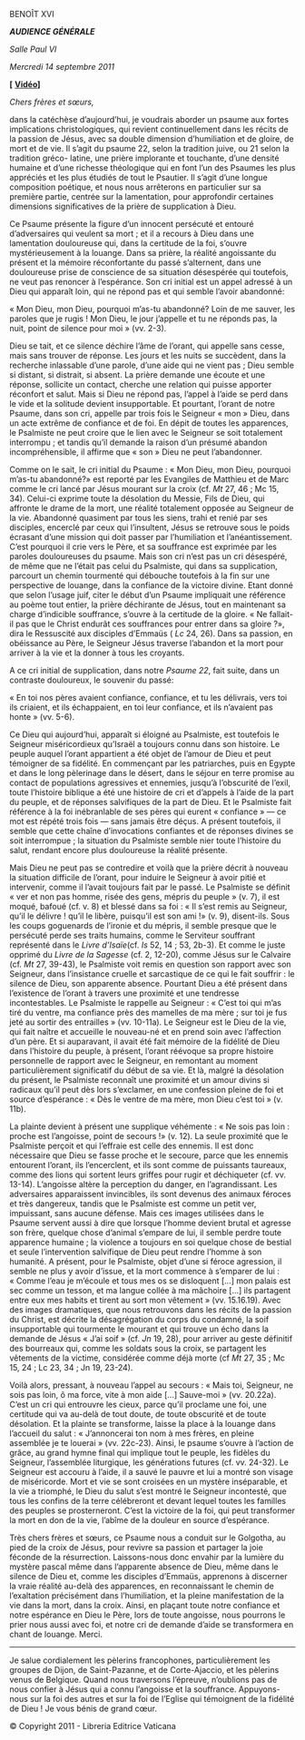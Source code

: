 BENOÎT XVI

***AUDIENCE GÉNÉRALE***

*Salle Paul VI*

*Mercredi 14 septembre 2011*

**[** **[Vidéo](http://player.rv.va/vaticanplayer.asp?language=it&tic=VA_3G7DM5QM)]**

*Chers frères et sœurs,*

dans la catéchèse d’aujourd’hui, je voudrais aborder un psaume aux fortes implications christologiques, qui revient continuellement dans les récits de la passion de Jésus, avec sa double dimension d’humiliation et de gloire, de mort et de vie. Il s’agit du psaume 22, selon la tradition juive, ou 21 selon la tradition gréco- latine, une prière implorante et touchante, d’une densité humaine et d’une richesse théologique qui en font l’un des Psaumes les plus appréciés et les plus étudiés de tout le Psautier. Il s’agit d’une longue composition poétique, et nous nous arrêterons en particulier sur sa première partie, centrée sur la lamentation, pour approfondir certaines dimensions significatives de la prière de supplication à Dieu.

Ce Psaume présente la figure d’un innocent persécuté et entouré d’adversaires qui veulent sa mort ; et il a recours à Dieu dans une lamentation douloureuse qui, dans la certitude de la foi, s’ouvre mystérieusement à la louange. Dans sa prière, la réalité angoissante du présent et la mémoire réconfortante du passé s’alternent, dans une douloureuse prise de conscience de sa situation désespérée qui toutefois, ne veut pas renoncer à l’espérance. Son cri initial est un appel adressé à un Dieu qui apparaît loin, qui ne répond pas et qui semble l’avoir abandonné:

« Mon Dieu, mon Dieu, pourquoi m’as-tu abandonné? Loin de me sauver, les paroles que je rugis ! Mon Dieu, le jour j’appelle et tu ne réponds pas, la nuit, point de silence pour moi » (vv. 2-3).

Dieu se tait, et ce silence déchire l’âme de l’orant, qui appelle sans cesse, mais sans trouver de réponse. Les jours et les nuits se succèdent, dans la recherche inlassable d’une parole, d’une aide qui ne vient pas ; Dieu semble si distant, si distrait, si absent. La prière demande une écoute et une réponse, sollicite un contact, cherche une relation qui puisse apporter réconfort et salut. Mais si Dieu ne répond pas, l’appel à l’aide se perd dans le vide et la solitude devient insupportable. Et pourtant, l’orant de notre Psaume, dans son cri, appelle par trois fois le Seigneur « mon » Dieu, dans un acte extrême de confiance et de foi. En dépit de toutes les apparences, le Psalmiste ne peut croire que le lien avec le Seigneur se soit totalement interrompu ; et tandis qu’il demande la raison d’un présumé abandon incompréhensible, il affirme que « son » Dieu ne peut l’abandonner.

Comme on le sait, le cri initial du Psaume : « Mon Dieu, mon Dieu, pourquoi m’as-tu abandonné?» est reporté par les Evangiles de Matthieu et de Marc comme le cri lancé par Jésus mourant sur la croix (cf. *Mt* 27, 46 ; Mc 15, 34). Celui-ci exprime toute la désolation du Messie, Fils de Dieu, qui affronte le drame de la mort, une réalité totalement opposée au Seigneur de la vie. Abandonné quasiment par tous les siens, trahi et renié par ses disciples, encerclé par ceux qui l’insultent, Jésus se retrouve sous le poids écrasant d’une mission qui doit passer par l’humiliation et l’anéantissement. C’est pourquoi il crie vers le Père, et sa souffrance est exprimée par les paroles douloureuses du psaume. Mais son cri n’est pas un cri désespéré, de même que ne l’était pas celui du Psalmiste, qui dans sa supplication, parcourt un chemin tourmenté qui débouche toutefois à la fin sur une perspective de louange, dans la confiance de la victoire divine. Etant donné que selon l’usage juif, citer le début d’un Psaume impliquait une référence au poème tout entier, la prière déchirante de Jésus, tout en maintenant sa charge d’indicible souffrance, s’ouvre à la certitude de la gloire. « Ne fallait-il pas que le Christ endurât ces souffrances pour entrer dans sa gloire ?», dira le Ressuscité aux disciples d’Emmaüs ( *Lc* 24, 26). Dans sa passion, en obéissance au Père, le Seigneur Jésus traverse l’abandon et la mort pour arriver à la vie et la donner à tous les croyants.

A ce cri initial de supplication, dans notre *Psaume 22*, fait suite, dans un contraste douloureux, le souvenir du passé:

« En toi nos pères avaient confiance, confiance, et tu les délivrais, vers toi ils criaient, et ils échappaient, en toi leur confiance, et ils n’avaient pas honte » (vv. 5-6).

Ce Dieu qui aujourd’hui, apparaît si éloigné au Psalmiste, est toutefois le Seigneur miséricordieux qu’Israël a toujours connu dans son histoire. Le peuple auquel l’orant appartient a été objet de l’amour de Dieu et peut témoigner de sa fidélité. En commençant par les patriarches, puis en Egypte et dans le long pèlerinage dans le désert, dans le séjour en terre promise au contact de populations agressives et ennemies, jusqu’à l’obscurité de l’exil, toute l’histoire biblique a été une histoire de cri et d’appels à l’aide de la part du peuple, et de réponses salvifiques de la part de Dieu. Et le Psalmiste fait référence à la foi inébranlable de ses pères qui eurent « confiance » — ce mot est répété trois fois — sans jamais être déçus. A présent toutefois, il semble que cette chaîne d’invocations confiantes et de réponses divines se soit interrompue ; la situation du Psalmiste semble nier toute l’histoire du salut, rendant encore plus douloureuse la réalité présente.

Mais Dieu ne peut pas se contredire et voilà que la prière décrit à nouveau la situation difficile de l’orant, pour induire le Seigneur à avoir pitié et intervenir, comme il l’avait toujours fait par le passé. Le Psalmiste se définit « ver et non pas homme, risée des gens, mépris du peuple » (v. 7), il est moqué, bafoué (cf. v. 8) et blessé dans sa foi : « Il s’est remis au Seigneur, qu’il le délivre ! qu’il le libère, puisqu’il est son ami !» (v. 9), disent-ils. Sous les coups goguenards de l’ironie et du mépris, il semble presque que le persécuté perde ses traits humains, comme le Serviteur souffrant représenté dans le *Livre d’Isaïe*(cf. *Is* 52, 14 ; 53, 2b-3). Et comme le juste opprimé du *Livre de la Sagesse* (cf. 2, 12-20), comme Jésus sur le Calvaire (cf. *Mt* 27, 39-43), le Psalmiste voit remis en question son rapport avec son Seigneur, dans l’insistance cruelle et sarcastique de ce qui le fait souffrir : le silence de Dieu, son apparente absence. Pourtant Dieu a été présent dans l’existence de l’orant à travers une proximité et une tendresse incontestables. Le Psalmiste le rappelle au Seigneur : « C’est toi qui m’as tiré du ventre, ma confiance près des mamelles de ma mère ; sur toi je fus jeté au sortir des entrailles » (vv. 10-11a). Le Seigneur est le Dieu de la vie, qui fait naître et accueille le nouveau-né et en prend soin avec l’affection d’un père. Et si auparavant, il avait été fait mémoire de la fidélité de Dieu dans l’histoire du peuple, à présent, l’orant réévoque sa propre histoire personnelle de rapport avec le Seigneur, en remontant au moment particulièrement significatif du début de sa vie. Et là, malgré la désolation du présent, le Psalmiste reconnaît une proximité et un amour divins si radicaux qu’il peut dès lors s’exclamer, en une confession pleine de foi et source d’espérance : « Dès le ventre de ma mère, mon Dieu c’est toi » (v. 11b).

La plainte devient à présent une supplique véhémente : « Ne sois pas loin : proche est l’angoisse, point de secours !» (v. 12). La seule proximité que le Psalmiste perçoit et qui l’effraie est celle des ennemis. Il est donc nécessaire que Dieu se fasse proche et le secoure, parce que les ennemis entourent l’orant, ils l’encerclent, et ils sont comme de puissants taureaux, comme des lions qui sortent leurs griffes pour rugir et déchiqueter (cf. vv. 13-14). L’angoisse altère la perception du danger, en l’agrandissant. Les adversaires apparaissent invincibles, ils sont devenus des animaux féroces et très dangereux, tandis que le Psalmiste est comme un petit ver, impuissant, sans aucune défense. Mais ces images utilisées dans le Psaume servent aussi à dire que lorsque l’homme devient brutal et agresse son frère, quelque chose d’animal s’empare de lui, il semble perdre toute apparence humaine ; la violence a toujours en soi quelque chose de bestial et seule l’intervention salvifique de Dieu peut rendre l’homme à son humanité. A présent, pour le Psalmiste, objet d’une si féroce agression, il semble ne plus y avoir d’issue, et la mort commence à s’emparer de lui : « Comme l’eau je m’écoule et tous mes os se disloquent […] mon palais est sec comme un tesson, et ma langue collée à ma mâchoire […] ils partagent entre eux mes habits et tirent au sort mon vêtement » (vv. 15.16.19). Avec des images dramatiques, que nous retrouvons dans les récits de la passion du Christ, est décrite la désagrégation du corps du condamné, la soif insupportable qui tourmente le mourant et qui trouve un écho dans la demande de Jésus « J’ai soif » (cf. *Jn* 19, 28), pour arriver au geste définitif des bourreaux qui, comme les soldats sous la croix, se partagent les vêtements de la victime, considérée comme déjà morte (cf *Mt* 27, 35 ; Mc 15, 24 ; Lc 23, 34 ; Jn 19, 23-24).

Voilà alors, pressant, à nouveau l’appel au secours : « Mais toi, Seigneur, ne sois pas loin, ô ma force, vite à mon aide […] Sauve-moi » (vv. 20.22a). C’est un cri qui entrouvre les cieux, parce qu’il proclame une foi, une certitude qui va au-delà de tout doute, de toute obscurité et de toute désolation. Et la plainte se transforme, laisse la place à la louange dans l’accueil du salut : « J’annoncerai ton nom à mes frères, en pleine assemblée je te louerai » (vv. 22c-23). Ainsi, le psaume s’ouvre à l’action de grâce, au grand hymne final qui implique tout le peuple, les fidèles du Seigneur, l’assemblée liturgique, les générations futures (cf. vv. 24-32). Le Seigneur est accouru à l’aide, il a sauvé le pauvre et lui a montré son visage de miséricorde. Mort et vie se sont croisées en un mystère inséparable, et la vie a triomphé, le Dieu du salut s’est montré le Seigneur incontesté, que tous les confins de la terre célébreront et devant lequel toutes les familles des peuples se prosterneront. C’est la victoire de la foi, qui peut transformer la mort en don de la vie, l’abîme de la douleur en source d’espérance.

Très chers frères et sœurs, ce Psaume nous a conduit sur le Golgotha, au pied de la croix de Jésus, pour revivre sa passion et partager la joie féconde de la résurrection. Laissons-nous donc envahir par la lumière du mystère pascal même dans l’apparente absence de Dieu, même dans le silence de Dieu et, comme les disciples d’Emmaüs, apprenons à discerner la vraie réalité au-delà des apparences, en reconnaissant le chemin de l’exaltation précisément dans l’humiliation, et la pleine manifestation de la vie dans la mort, dans la croix. Ainsi, en plaçant toute notre confiance et notre espérance en Dieu le Père, lors de toute angoisse, nous pourrons le prier nous aussi avec foi, et notre cri de demande d’aide se transformera en chant de louange. Merci.

* * *

Je salue cordialement les pèlerins francophones, particulièrement les groupes de Dijon, de Saint-Pazanne, et de Corte-Ajaccio, et les pèlerins venus de Belgique. Quand nous traversons l’épreuve, n’oublions pas de nous confier à Jésus qui a connu l’angoisse et la souffrance. Appuyons-nous sur la foi des autres et sur la foi de l’Eglise qui témoignent de la fidélité de Dieu ! Je vous bénis de grand cœur.

© Copyright 2011 - Libreria Editrice Vaticana